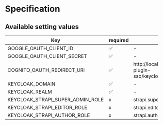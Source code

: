 # Specification

## Available setting values

| Key                              | required | default                                                   |
|----------------------------------|----------|-----------------------------------------------------------|
| GOOGLE_OAUTH_CLIENT_ID           | ✅        | -                                                         |
| GOOGLE_OAUTH_CLIENT_SECRET       | ✅        | -                                                         |
| COGNITO_OAUTH_REDIRECT_URI       | ✅        | http://localhost:1337/strapi-plugin-sso/keycloak/callback |
| KEYCLOAK_DOMAIN                  | ✅        | -                                                         |
| KEYCLOAK_REALM                   | ✅        | -                                                         |
| KEYCLOAK_STRAPI_SUPER_ADMIN_ROLE | x        | strapi.super-admin                                        |
| KEYCLOAK_STRAPI_EDITOR_ROLE      | x        | strapi.editor                                             |
| KEYCLOAK_STRAPI_AUTHOR_ROLE      | x        | strapi.author                                             |
